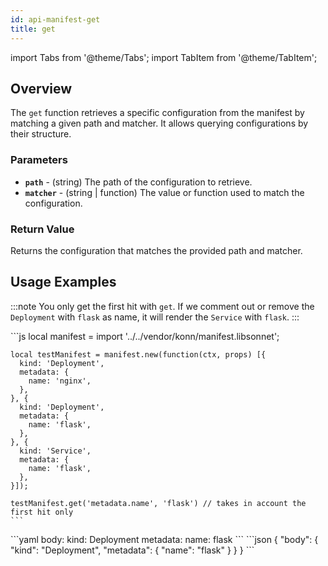 ```yaml
---
id: api-manifest-get
title: get
---
```


import Tabs from '@theme/Tabs';
import TabItem from '@theme/TabItem';



## Overview
The `get` function retrieves a specific configuration from the manifest by matching a given path and matcher. It allows querying configurations by their structure.

### Parameters
- **`path`** - (string) The path of the configuration to retrieve.
- **`matcher`** - (string | function) The value or function used to match the configuration.

### Return Value
Returns the configuration that matches the provided path and matcher.

## Usage Examples

:::note
You only get the first hit with `get`. If we comment out or remove the `Deployment` with `flask` as name, it will render the `Service` with `flask`.
:::


<Tabs>
  <TabItem value="jsonnet" label="Jsonnet" default>
    ```js
    local manifest = import '../../vendor/konn/manifest.libsonnet';

    local testManifest = manifest.new(function(ctx, props) [{
      kind: 'Deployment',
      metadata: {
        name: 'nginx',
      },
    }, {
      kind: 'Deployment',
      metadata: {
        name: 'flask',
      },
    }, {
      kind: 'Service',
      metadata: {
        name: 'flask',
      },
    }]);

    testManifest.get('metadata.name', 'flask') // takes in account the first hit only
    ``` 
  </TabItem>
  <TabItem value="yaml" label="YAML Output">
    ```yaml
    body:
      kind: Deployment
      metadata:
        name: flask
    ```
  </TabItem>
  <TabItem value="json" label="JSON Output">
    ```json
    {
       "body": {
          "kind": "Deployment",
          "metadata": {
             "name": "flask"
          }
       }
    }
    ```
  </TabItem>
</Tabs>
